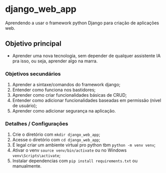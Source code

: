 # django_web_app
Aprendendo a usar o framework python Django para criação de aplicações web.

## Objetivo principal
- Aprender uma nova tecnologia, sem depender de qualquer assistente IA pra isso, ou seja, aprender algo na marra.

### Objetivos secundários
1. Aprender a sintaxe/comandos do framework django;
2. Entender como funciona nos bastidores;
3. Aprender como criar funcionalidades básicas de CRUD;
4. Entender como adicionar funcionalidades baseadas em permissão (nível de usuário);
5. Aprender como adicionar segurança na aplicação.

### Detalhes / Configurações
1. Crie o diretório com `mkdir django_web_app`;
2. Acesse o diretório com `cd django_web_app`;
3. É legal criar um ambiente virtual pro python tbm `python -m venv venv`;
4. Ativar o venv `source venv/bin/activate` ou no Windows `venv\Scripts\activate`;
5. Instalar dependencias com `pip install requirements.txt` ou manualmente.